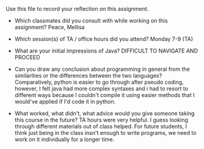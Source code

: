 Use this file to record your reflection on this assignment.

- Which classmates did you consult with while working on this assignment? 
  Peace, Mellisa

- Which session(s) of TA / office hours did you attend? 
  Monday 7-9 (TA)

- What are your initial impressions of Java? 
  DIFFICULT TO NAVIGATE AND PROCEED

- Can you draw any conclusion about programming in general from the similarities or the differences between the two languages? 
  Comparatively, python is easier to go through after pseudo coding, however, I felt java had more complex syntaxes and i had to resort to different ways because I couldn't compile it using easier methods that I would've applied if I'd code it in python.

- What worked, what didn't, what advice would you give someone taking this course in the future?
  TA hours were very helpful. I guess looking through different materials out of class helped. For future students, I think just being in the class insn't enough to write programs, we need to work on it individually for a longer time. 
